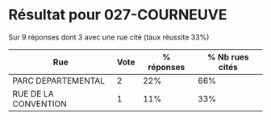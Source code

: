 # Résultat pour 027-COURNEUVE

Sur 9 réponses dont 3 avec une rue cité (taux réussite 33%)

| Rue | Vote | % réponses | % Nb rues cités|
|-----|------|------------|----------------|
| PARC DEPARTEMENTAL | 2 | 22% | 66%|
| RUE DE LA CONVENTION | 1 | 11% | 33%|

